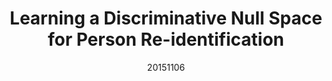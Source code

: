 ---
title: "Learning a Discriminative Null Space for Person Re-identification"
date: 20151106
category: "vision"
author_list: "Li Zhang, Tao Xiang, Shaogang Gong"
pub_in: "CVPR 2016"
pdf_url: "http://arxiv.org/abs/1603.02139"
code_url: "https://github.com/lzrobots/NullSpace_ReID"
img_path1: "NS-1.png"
img_path2: "NS-1.png"
---